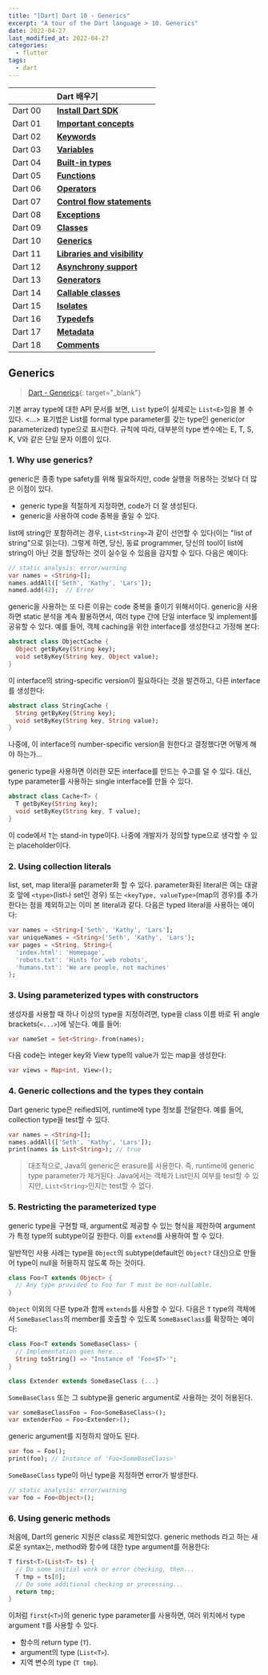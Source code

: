 ```yaml
---
title: "[Dart] Dart 10 - Generics"
excerpt: "A tour of the Dart language > 10. Generics"
date: 2022-04-27
last_modified_at: 2022-04-27
categories:
  - flutter
tags:
  - dart
---
```


|||Dart 배우기|
|:---:|:---:|:---|
|Dart 00||**[Install Dart SDK](https://burningfalls.github.io/flutter/dart00-install-dart-sdk/)**|
|Dart 01||**[Important concepts](https://burningfalls.github.io/flutter/dart01-important-concepts/)**|
|Dart 02||**[Keywords](https://burningfalls.github.io/flutter/dart02-keywords/)**|
|Dart 03||**[Variables](https://burningfalls.github.io/flutter/dart03-variables/)**|
|Dart 04||**[Built-in types](https://burningfalls.github.io/flutter/dart04-built-in-types/)**|
|Dart 05||**[Functions](https://burningfalls.github.io/flutter/dart05-functions/)**|
|Dart 06||**[Operators](https://burningfalls.github.io/flutter/dart06-operators/)**|
|Dart 07||**[Control flow statements](https://burningfalls.github.io/flutter/dart07-control-flow-statements/)**|
|Dart 08||**[Exceptions](https://burningfalls.github.io/flutter/dart08-exceptions/)**|
|Dart 09||**[Classes](https://burningfalls.github.io/flutter/dart09-classes/)**|
|Dart 10||**[Generics](https://burningfalls.github.io/flutter/dart10-generics/)**|
|Dart 11||**[Libraries and visibility](https://burningfalls.github.io/flutter/dart11-libraries-and-visibility/)**|
|Dart 12||**[Asynchrony support](https://burningfalls.github.io/flutter/dart12-asynchrony-support/)**|
|Dart 13||**[Generators](https://burningfalls.github.io/flutter/dart13-generators/)**|
|Dart 14||**[Callable classes](https://burningfalls.github.io/flutter/dart14-callable-classes/)**|
|Dart 15||**[Isolates](https://burningfalls.github.io/flutter/dart15-isolates/)**|
|Dart 16||**[Typedefs](https://burningfalls.github.io/flutter/dart16-typedefs/)**|
|Dart 17||**[Metadata](https://burningfalls.github.io/flutter/dart17-metadata/)**|
|Dart 18||**[Comments](https://burningfalls.github.io/flutter/dart18-comments/)**|

## Generics

> [Dart - Generics](https://dart.dev/guides/language/language-tour#generics){: target="_blank"}

기본 array type에 대한 API 문서를 보면, `List` type이 실제로는 `List<E>`임을 볼 수 있다. <...> 표기법은 List를 formal type parameter를 갖는 type인 generic(or parameterized) type으로 표시한다. 규칙에 따라, 대부분의 type 변수에는 E, T, S, K, V와 같은 단일 문자 이름이 있다.

### 1. Why use generics?

generic은 종종 type safety를 위해 필요하지만, code 실행을 허용하는 것보다 더 많은 이점이 있다.

* generic type을 적절하게 지정하면, code가 더 잘 생성된다.
* generic을 사용하여 code 중복을 줄일 수 있다.

list에 string만 포함하려는 경우, `List<String>`과 같이 선언할 수 있다(이는 "list of string"으로 읽는다). 그렇게 하면, 당신, 동료 programmer, 당신의 tool이 list에 string이 아닌 것을 할당하는 것이 실수일 수 있음을 감지할 수 있다. 다음은 예이다:

```dart
// static analysis: error/warning
var names = <String>[];
names.addAll(['Seth', 'Kathy', 'Lars']);
named.add(42);  // Error
```

generic을 사용하는 또 다른 이유는 code 중복을 줄이기 위해서이다. generic을 사용하면 static 분석을 계속 활용하면서, 여러 type 간에 단일 interface 및 implement를 공유할 수 있다. 예를 들어, 객체 caching을 위한 interface를 생성한다고 가정해 본다:

```dart
abstract class ObjectCache {
  Object getByKey(String key);
  void setByKey(String key, Object value);
}
```

이 interface의 string-specific version이 필요하다는 것을 발견하고, 다른 interface를 생성한다:

```dart
abstract class StringCache {
  String getByKey(String key);
  void setByKey(String key, String value);
}
```

나중에, 이 interface의 number-specific version을 원한다고 결정했다면 어떻게 해야 하는가...

generic type을 사용하면 이러한 모든 interface를 만드는 수고를 덜 수 있다. 대신, type parameter를 사용하는 single interface를 만들 수 있다.

```dart
abstract class Cache<T> {
  T getByKey(String key);
  void setByKey(String key, T value);
}
```

이 code에서 `T`는 stand-in type이다. 나중에 개발자가 정의할 type으로 생각할 수 있는 placeholder이다.

### 2. Using collection literals

list, set, map literal을 parameter화 할 수 있다. parameter화된 literal은 여는 대괄호 앞에 `<type>`(list나 set인 경우) 또는 `<keyType, valueType>`(map의 경우)를 추가한다는 점을 제외하고는 이미 본 literal과 같다. 다음은 typed literal을 사용하는 예이다:

```dart
var names = <String>['Seth', 'Kathy', 'Lars'];
var uniqueNames = <String>{'Seth', 'Kathy', 'Lars'};
var pages = <String, String>{
  'index.html': 'Homepage',
  'robots.txt': 'Hints for web robots',
  'humans.txt': 'We are people, not machines'
};
```

### 3. Using parameterized types with constructors

생성자를 사용할 때 하나 이상의 type을 지정하려면, type을 class 이름 바로 뒤 angle brackets(`<...>`)에 넣는다. 예를 들어:

```dart
var nameSet = Set<String>.from(names);
```

다음 code는 integer key와 View type의 value가 있는 map을 생성한다:

```dart
var views = Map<int, View>();
```

### 4. Generic collections and the types they contain

Dart generic type은 reified되어, runtime에 type 정보를 전달한다. 예를 들어, collection type을 test할 수 있다.

```dart
var names = <String>[];
names.addAll(['Seth', 'Kathy', 'Lars']);
print(names is List<String>); // true
```

> 대조적으로, Java의 generic은 erasure를 사용한다. 즉, runtime에 generic type parameter가 제거된다. Java에서는 객체가 List인지 여부를 test할 수 있지만, `List<String>`인지는 test할 수 없다.

### 5. Restricting the parameterized type

generic type을 구현할 때, argument로 제공할 수 있는 형식을 제한하여 argument가 특정 type의 subtype이길 원한다. 이를 `extend`를 사용하여 할 수 있다.

일반적인 사용 사례는 type을 `Object`의 subtype(default인 `Object?` 대신)으로 만들어 type이 null을 허용하지 않도록 하는 것이다.

```dart
class Foo<T extends Object> {
  // Any type provided to Foo for T must be non-nullable.
}
```

`Object` 이외의 다른 type과 함께 `extends`를 사용할 수 있다. 다음은 `T` type의 객체에서 `SomeBaseClass`의 member를 호출할 수 있도록 `SomeBaseClass`를 확장하는 예이다:

```dart
class Foo<T extends SomeBaseClass> {
  // Implementation goes here...
  String toString() => "Instance of 'Foo<$T>'";
}

class Extender extends SomeBaseClass {...}
``` 

`SomeBaseClass` 또는 그 subtype을 generic argument로 사용하는 것이 허용된다.

```dart
var someBaseClassFoo = Foo<SomeBaseClass>();
var extenderFoo = Foo<Extender>();
```

generic argument를 지정하지 않아도 된다.

```dart
var foo = Foo();
print(foo); // Instance of 'Foo<SomeBaseClass>'
```

`SomeBaseClass` type이 아닌 type을 지정하면 error가 발생한다.

```dart
// static analysis: error/warning
var foo = Foo<Object>();
```

### 6. Using generic methods

처음에, Dart의 generic 지원은 class로 제한되었다. generic methods 라고 하는 새로운 syntax는, method와 함수에 대한 type argument를 허용한다:

```dart
T first<T>(List<T> ts) {
  // Do some initial work or error checking, then...
  T tmp = ts[0];
  // Do some additional checking or processing...
  return tmp;
}
```

이처럼 `first`(`<T>`)의 generic type parameter를 사용하면, 여러 위치에서 type argument `T`를 사용할 수 있다.

* 함수의 return type (`T`).
* argument의 type (`List<T>`).
* 지역 변수의 type (`T tmp`).